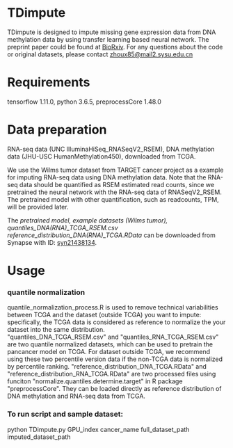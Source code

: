 # TDimpute 
TDimpute is designed to impute missing gene expression data from DNA methylation data by using transfer learning based neural network.
The preprint paper could be found at [BioRxiv](https://doi.org/10.1101/803692). For any questions about the code or original datasets, please contact zhoux85@mail2.sysu.edu.cn

# Requirements
tensorflow 1.11.0, python 3.6.5, preprocessCore 1.48.0

# Data preparation
RNA-seq data (UNC IlluminaHiSeq_RNASeqV2_RSEM), DNA methylation data (JHU-USC HumanMethylation450), downloaded from TCGA.

We use the Wilms tumor dataset from TARGET cancer project as a example for imputing RNA-seq data using DNA methylation data. Note that the RNA-seq data should be quantified as RSEM estimated read counts, since we pretrained the neural network with the RNA-seq data of RNASeqV2_RSEM. The pretrained model with other quantification, such as readcounts, TPM, will be provided later.

The *pretrained model, example datasets (Wilms tumor), quantiles_DNA(RNA)_TCGA_RSEM.csv reference_distribution_DNA(RNA)_TCGA.RData* can be downloaded from Synapse with ID: [syn21438134](https://www.synapse.org/#!Synapse:syn21438134).

# Usage
### quantile normalization
quantile_normalization_process.R is used to remove technical variabilities between TCGA and the dataset (outside TCGA) you want to impute: specifically, the TCGA data is considered as reference to normalize the your dataset into the same distribution.  
"quantiles_DNA_TCGA_RSEM.csv" and "quantiles_RNA_TCGA_RSEM.csv" are two quantile normalized datasets, which can be used to pretrain the pancancer model on TCGA. For dataset outside TCGA, we recommend using these two percentile version data if the non-TCGA data is normalized by percentile ranking.
"reference_distribution_DNA_TCGA.RData" and "reference_distribution_RNA_TCGA.RData" are two processed files using funciton "normalize.quantiles.determine.target" in R package "preprocessCore". They can be loaded directly as reference distribution of DNA methylation and RNA-seq data from TCGA.

### To run script and sample dataset:
python TDimpute.py GPU_index cancer_name full_dataset_path imputed_dataset_path





